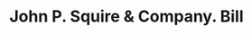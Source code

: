 ---
doi: 10.7916/D8BC59JQ
date_other: '1880'
date_other_textual: 1880-1889
form: printed ephemera
genre:
- Invoices
name:
- John P. Squire & Company
object_in_context_url: https://biggert.cul.columbia.edu/items/view/ave_biggert_00405
subject_hierarchical_geographic:
- Boston, Massachusetts, United States
subject_name:
- John P. Squire & Company
title: John P. Squire & Company. Bill
sort_title: John P. Squire & Company. Bill
call_number: ave_biggert_00405
coordinates:
- 42.35805555555556,-71.06361111111111
pid: ave_biggert_00405
identifiers: ave_biggert_00405
thumbnail: https://derivativo-2.library.columbia.edu/iiif/2/ldpd:344051/full/!256,256/0/native.jpg
permalink: "/items/ave_biggert_00405/"
layout: iiif-image-page
---